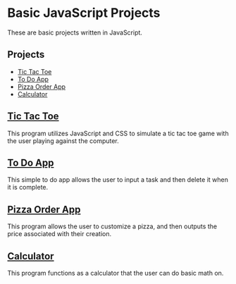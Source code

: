 # Basic JavaScript Projects
These are basic projects written in JavaScript. 

## Projects
* [Tic Tac Toe](#Tic-tac-toe)
* [To Do App](#to-do-app)
* [Pizza Order App](#pizza-order-app)
* [Calculator](#calculator)

## [Tic Tac Toe](https://github.com/Maria-hou/JavaScript-Projects/tree/master/Basic%20JavaScript%20Projects/TicTacToe)
This program utilizes JavaScript and CSS to simulate a tic tac toe game with the user playing against the computer. 

## [To Do App](https://github.com/Maria-hou/JavaScript-Projects/tree/master/JavaScript%20Projects/todo_app)
This simple to do app allows the user to input a task and then delete it when it is complete.

## [Pizza Order App](https://github.com/Maria-hou/JavaScript-Projects/tree/master/JavaScript%20Projects/Pizza_Project)
This program allows the user to customize a pizza, and then outputs the price associated with their creation.

## [Calculator](https://github.com/Maria-hou/JavaScript-Projects/tree/master/JavaScript%20Projects/calculator)
This program functions as a calculator that the user can do basic math on.
